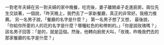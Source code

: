 一對老年夫婦在另一對夫婦的家中晚餐，吃完後，妻子離開桌子走進廚房。兩位先生交談著，一個說，「昨天晚上，我們去了一家新餐廳，真正的非常好。我極力推薦。 另一名男子說，「餐廳的名字是什麼？」 第一名男子想了又想， 最後說， 「你給你所愛的人的花的名字是什麼？哪種紅色的和帶刺的。」「你是說玫瑰嗎？」 該名男子回答：「是的，就是這個。然後，他轉向廚房大叫，「玫瑰，昨晚我們去的那家餐廳的名字是什麼？」